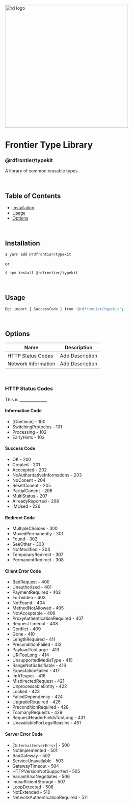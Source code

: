 
<div align="left">
  <br/>
  <a href="https://www.realdecoy.com/jamaica/" title="REALDECOY">
    <img width=400px src="https://www.realdecoy.com/wp-content/uploads/2019/02/Realdecoy-logo-transparent.png" alt="rd logo">
  </a>
  <br/>
</div>

# Frontier Type Library

### @rdfrontier/typekit
A library of common reusable types. 


&nbsp;
&nbsp;
&nbsp;
<!-- custom-toc -->
## Table of Contents

* [Installation](#install)
* [Usage](#usage)
* [Options](#options)
<!-- custom-tocstop -->

&nbsp;
&nbsp;
&nbsp;
&nbsp;

## Installation

```sh
$ yarn add @rdfrontier/typekit
```

or 

```sh
$ npm install @rdfrontier/typekit
```

&nbsp;
&nbsp;

## Usage

```sh
Eg: import { SuccessCode } from '@rdfrontier/typekit';
```


&nbsp;
&nbsp;

## Options

| Name | Description  | 
| --- | ------------- | 
| HTTP Status Codes     | Add Description                                        |
| Network Information   | Add Description                                        |

&nbsp;
&nbsp;

###  HTTP Status Codes
This is ______________

#### Information Code 
* [Continue] - 100
* SwitchingProtoclos - 101
* Processing - 102
* EarlyHints - 103 

#### Success Code 
* OK - 200
* Created - 201
* Acccepted - 202
* NoAuthoritativeInformations - 203
* NoConent - 204
* ResetConent - 205
* PartialConent - 206
* MultiStatus - 207
* AlreadyReported - 208
* IMUsed - 226

#### Redirect Code 
* MultipleChoices - 300
* MovedPermanently - 301
* Found - 302
* SeeOther - 303
* NotModified - 304
* TemporaryRedirect - 307
* PermanentRedirect - 308

#### Client Error Code 
* BadRequest - 400
* Unauthorized - 401
* PaymentRequired - 402
* Forbidden - 403
* NotFound - 404
* MethodNotAllowed - 405
* NotAcceptable - 406
* ProxyAuthenticationRequired - 407
* RequestTimeout - 408
* Conflict - 409
* Gone - 410
* LengthRequired - 411
* PreconditionFailed - 412
* PayloadTooLarge - 413
* URITooLong - 414
* UnsupportedMediaType - 415
* RangeNotSatisifiable - 416
* ExpectationFailed - 417
* ImATeapot - 418
* MisdirectedRequest - 421
* UnprocessableEntity - 422
* Locked - 423
* FailedDependency - 424
* UpgradeRequired - 426
* PreconditionRequired - 428
* ToomanyRequests - 429
* RequestHeaderFieldsTooLong - 431
* UnavailableForLegalReasins - 451


#### Server Error Code
* [`InternalServerError`] - 500
* NotImplemented - 501
* BadGateway - 502
* ServiceUnavailable - 503
* GatewayTimeout - 504
* HTTPVersionNotSupported - 505
* VariantAlsoNegotiates - 506
* InusufficientStorage - 507
* LoopDetected - 508
* NotExtended - 510
* NetworkAuthenticationRequired - 511